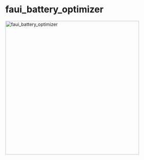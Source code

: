 # faui_battery_optimizer

<img width="417" alt="faui_battery_optimizer" src="https://user-images.githubusercontent.com/62828568/95029987-2a310600-06e7-11eb-8144-b76d129c4d7c.png">
